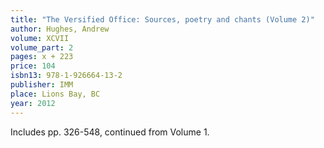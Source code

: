 ```yaml
---
title: "The Versified Office: Sources, poetry and chants (Volume 2)"
author: Hughes, Andrew
volume: XCVII
volume_part: 2
pages: x + 223
price: 104
isbn13: 978-1-926664-13-2
publisher: IMM
place: Lions Bay, BC
year: 2012
---
```

Includes pp. 326-548, continued from Volume 1.
